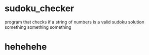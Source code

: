 # sudoku_checker
program that checks if a string of numbers is a valid sudoku solution
something
something
something
# hehehehe
